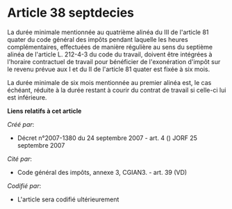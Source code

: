 # Article 38 septdecies

La durée minimale mentionnée au quatrième alinéa du III de l'article 81 quater du code général des impôts pendant laquelle
les heures complémentaires, effectuées de manière régulière au sens du septième alinéa de l'article L. 212-4-3 du code du
travail, doivent être intégrées à l'horaire contractuel de travail pour bénéficier de l'exonération d'impôt sur le revenu
prévue aux I et du II de l'article 81 quater est fixée à six mois.

La durée minimale de six mois mentionnée au premier alinéa est, le cas échéant, réduite à la durée restant à courir du
contrat de travail si celle-ci lui est inférieure.

**Liens relatifs à cet article**

_Créé par_:

  - Décret n°2007-1380 du 24 septembre 2007 - art. 4 () JORF 25 septembre 2007

_Cité par_:

  - Code général des impôts, annexe 3, CGIAN3. - art. 39 (VD)

_Codifié par_:

  - L'article sera codifié ultérieurement
